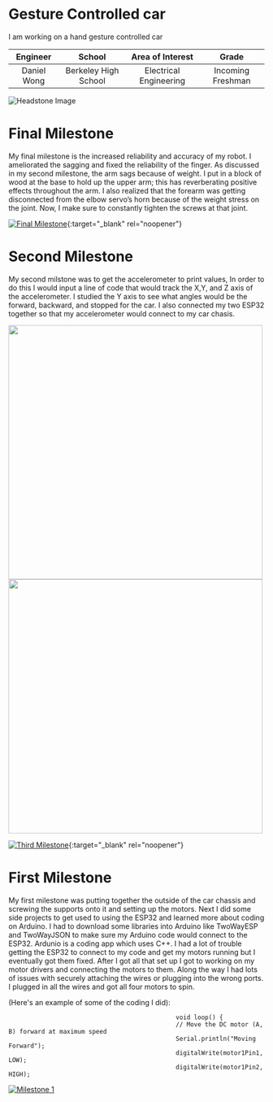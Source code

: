 ﻿# Gesture Controlled car
I am working on a hand gesture controlled car

| **Engineer** | **School** | **Area of Interest** | **Grade** |
|:--:|:--:|:--:|:--:|
| Daniel Wong | Berkeley High School | Electrical Engineering | Incoming Freshman | {:target="_blank" rel="noopener"}

![Headstone Image](https://bluestampengineering.com/wp-content/uploads/2016/05/improve.jpg)
  
# Final Milestone
My final milestone is the increased reliability and accuracy of my robot. I ameliorated the sagging and fixed the reliability of the finger. As discussed in my second milestone, the arm sags because of weight. I put in a block of wood at the base to hold up the upper arm; this has reverberating positive effects throughout the arm. I also realized that the forearm was getting disconnected from the elbow servo’s horn because of the weight stress on the joint. Now, I make sure to constantly tighten the screws at that joint. 

[![Final Milestone](https://res.cloudinary.com/marcomontalbano/image/upload/v1612573869/video_to_markdown/images/youtube--F7M7imOVGug-c05b58ac6eb4c4700831b2b3070cd403.jpg )](https://www.youtube.com/watch?v=F7M7imOVGug&feature=emb_logo "Final Milestone"){:target="_blank" rel="noopener"}

# Second Milestone

My second milstone was to get the accelerometer to print values, In order to do this I would input a line of code that would track the X,Y, and Z axis of the accelerometer. I studied the Y axis to see what angles would be the forward, backward, and stopped for the car. I also connected my two ESP32 together so that my accelerometer would connect to my car chasis.
<p float="left">
  <img src="https://user-images.githubusercontent.com/87200410/126528858-5a2c9187-dba3-44c5-b68e-1837aab5b328.png" width="500" />
  <img src="https://user-images.githubusercontent.com/87200410/126529318-a3518841-7929-412a-bc69-7075557a8c79.png" width="500" /> 
</p>

[![Third Milestone](https://res.cloudinary.com/marcomontalbano/image/upload/v1612574014/video_to_markdown/images/youtube--y3VAmNlER5Y-c05b58ac6eb4c4700831b2b3070cd403.jpg)](https://www.youtube.com/watch?v=y3VAmNlER5Y&feature=emb_logo "Second Milestone"){:target="_blank" rel="noopener"}
# First Milestone

My first milestone was putting together the outside of the car chassis and screwing the supports onto it and setting up the motors. Next I did some side projects to get used to using the ESP32 and learned more about coding on Arduino. I had to download some libraries into Arduino like TwoWayESP and TwoWayJSON to make sure my Arduino code would connect to the ESP32. Ardunio is a coding app which uses C++. I had a lot of trouble getting the ESP32 to connect to my code and get my motors running but I eventually got them fixed. After I got all that set up I got to working on my motor drivers and connecting the motors to them. Along the way I had lots of issues with securely attaching the wires or plugging into the wrong ports. I plugged in all the wires and got all four motors to spin.

(Here's an example of some of the coding I did):


                                                  void loop() {
                                                  // Move the DC motor (A, B) forward at maximum speed
                                                  Serial.println("Moving Forward");
                                                  digitalWrite(motor1Pin1, LOW);
                                                  digitalWrite(motor1Pin2, HIGH);
                                                  
                                               
[![Milestone 1](https://res.cloudinary.com/marcomontalbano/image/upload/v1626886081/video_to_markdown/images/youtube--bFIKQoxqm6g-c05b58ac6eb4c4700831b2b3070cd403.jpg)](https://youtu.be/bFIKQoxqm6g "Milestone 1")

